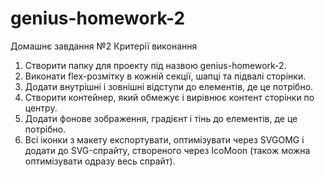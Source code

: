 # genius-homework-2

Домашнє завдання №2
Критерії виконання

1. Створити папку для проекту під назвою genius-homework-2.
2. Виконати flex-розмітку в кожній секції, шапці та підвалі сторінки.
3. Додати внутрішні і зовнішні відступи до елементів, де це потрібно.
4. Створити контейнер, який обмежує і вирівнює контент сторінки по центру.
5. Додати фонове зображення, градієнт і тінь до елементів, де це потрібно.
6. Всі іконки з макету експортувати, оптимізувати через SVGOMG і додати до SVG-спрайту, створеного через IcoMoon (також можна оптимізувати одразу весь спрайт).
